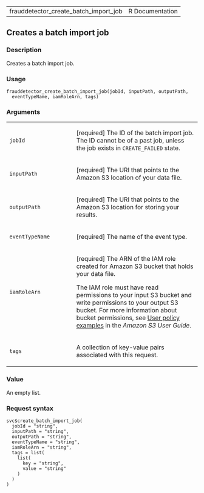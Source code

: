 <table style="width: 100%;">
<tbody>
<tr class="odd">
<td>frauddetector_create_batch_import_job</td>
<td style="text-align: right;">R Documentation</td>
</tr>
</tbody>
</table>

## Creates a batch import job

### Description

Creates a batch import job.

### Usage

    frauddetector_create_batch_import_job(jobId, inputPath, outputPath,
      eventTypeName, iamRoleArn, tags)

### Arguments

<table>
<colgroup>
<col style="width: 35%" />
<col style="width: 65%" />
</colgroup>
<tbody>
<tr class="odd">
<td><code
id="frauddetector_create_batch_import_job_:_jobId">jobId</code></td>
<td><p>[required] The ID of the batch import job. The ID cannot be of a
past job, unless the job exists in <code>CREATE_FAILED</code>
state.</p></td>
</tr>
<tr class="even">
<td><code
id="frauddetector_create_batch_import_job_:_inputPath">inputPath</code></td>
<td><p>[required] The URI that points to the Amazon S3 location of your
data file.</p></td>
</tr>
<tr class="odd">
<td><code
id="frauddetector_create_batch_import_job_:_outputPath">outputPath</code></td>
<td><p>[required] The URI that points to the Amazon S3 location for
storing your results.</p></td>
</tr>
<tr class="even">
<td><code
id="frauddetector_create_batch_import_job_:_eventTypeName">eventTypeName</code></td>
<td><p>[required] The name of the event type.</p></td>
</tr>
<tr class="odd">
<td><code
id="frauddetector_create_batch_import_job_:_iamRoleArn">iamRoleArn</code></td>
<td><p>[required] The ARN of the IAM role created for Amazon S3 bucket
that holds your data file.</p>
<p>The IAM role must have read permissions to your input S3 bucket and
write permissions to your output S3 bucket. For more information about
bucket permissions, see <a
href="https://docs.aws.amazon.com/AmazonS3/latest/userguide/example-policies-s3.html">User
policy examples</a> in the <em>Amazon S3 User Guide</em>.</p></td>
</tr>
<tr class="even">
<td><code
id="frauddetector_create_batch_import_job_:_tags">tags</code></td>
<td><p>A collection of key-value pairs associated with this
request.</p></td>
</tr>
</tbody>
</table>

### Value

An empty list.

### Request syntax

    svc$create_batch_import_job(
      jobId = "string",
      inputPath = "string",
      outputPath = "string",
      eventTypeName = "string",
      iamRoleArn = "string",
      tags = list(
        list(
          key = "string",
          value = "string"
        )
      )
    )
